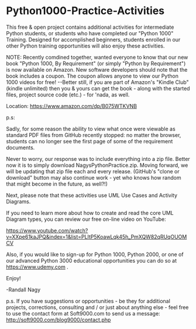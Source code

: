 # Python1000-Practice-Activities
This free & open project contains additional activities for intermediate Python students, or students who have completed our "Python 1000" Training. Designed for accomplished beginners, students enrolled in our other Python training opportunities will also enjoy these activities.

NOTE:  Recently comdined together, wanted everyone to know that our new book "Python 1000, By Requirement" (or simply "Python by Requirement") is now available on Amazon. New software developers should note that the book includes a coupon. The coupon allows anyone to view our Python 1000 videos for free! --Better still, if you are part of Amazon's "Kindle Club" (kindle unlimited) then you & yours can get the book - along with the started files, project source code (etc.) - for 'nada, as well.

Location: https://www.amazon.com/dp/B075WTKVNB

p.s:

Sadly, for some reason the ability to view what once were viewable as standard PDF files from GitHub recently stopped: no matter the browser, students can no longer see the first page of some of the requirement documents. 

Never to worry, our response was to include everything into a zip file. Better now it is to simply download NagysPythonPractice.zip. Moving forward, we will be updating that zip file each and every release. (GitHub's "clone or download" button may also continue work - yet who knows how random that might become in the future, as well?!)

Next, please note that these activities use UML Use Cases and Activity Diagrams.

If you need to learn more about how to create and read the core UML Diagram types, you can review our free on-line video on YouTube:

https://www.youtube.com/watch?v=XXpe61kaJPQ&index=1&list=PLItP5KoawLqk45h_PmXQW82qRUqOUOMCV

Also, if you would like to sign-up for Python 1000, Python 2000, or one of our advanced Python 3000 educational opportunities you can do so at https://www.udemy.com .


Enjoy!

-Randall Nagy


p.s. If you have suggestions or opportunities - be they for additional projects, corrections, consulting and / or just about anything else - feel free to use the contact form at Soft9000.com to send us a message: http://soft9000.com/blog9000/contact.php





